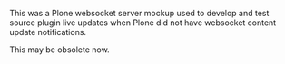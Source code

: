 This was a Plone websocket server mockup used to develop and test source plugin live updates when Plone did not have websocket content update notifications.

This may be obsolete now.

